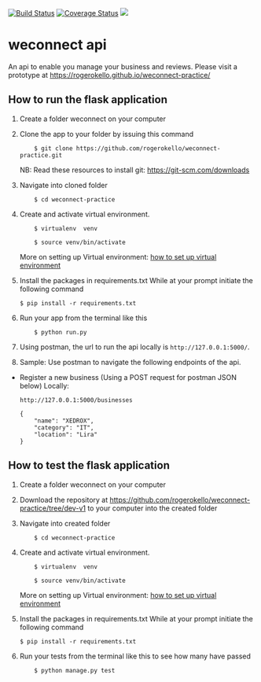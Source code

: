 [![Build Status](https://travis-ci.org/rogerokello/weconnect-practice.svg?branch=dev-v1)](https://travis-ci.org/rogerokello/weconnect-practice) <a href='https://coveralls.io/github/rogerokello/weconnect-practice?branch=dev-v1'><img src='https://coveralls.io/repos/github/rogerokello/weconnect-practice/badge.svg?branch=dev-v1' alt='Coverage Status' /></a>
 <a href="https://codeclimate.com/github/rogerokello/weconnect-practice/maintainability"><img src="https://api.codeclimate.com/v1/badges/203bec3842f23583461b/maintainability" /></a>
</br>
# weconnect api
An api to enable you manage your business and reviews. Please visit a prototype at https://rogerokello.github.io/weconnect-practice/

## How to run the flask application
1. Create a folder weconnect on your computer
   
2. Clone the app to your folder by issuing this command

    ```
        $ git clone https://github.com/rogerokello/weconnect-practice.git
    ```
    NB: Read these resources to install git: https://git-scm.com/downloads
3. Navigate into cloned folder

    ```
        $ cd weconnect-practice
    ```
4. Create and activate  virtual environment.

    ```
        $ virtualenv  venv

        $ source venv/bin/activate
    ```

    More on setting up Virtual environment: [how to set up virtual environment](http://docs.python-guide.org/en/latest/dev/virtualenvs/)

5. Install the packages in requirements.txt
   While at your prompt initiate the following command

    ``` $ pip install -r requirements.txt ```

6. Run your app from the terminal like this

    ```
        $ python run.py
    ```

7. Using postman, the url to run the api locally is ```http://127.0.0.1:5000/```.

8. Sample: Use postman to navigate the following endpoints of the api.
-  Register a new business (Using a POST request for postman JSON below)
    Locally:
    ```
    http://127.0.0.1:5000/businesses
    ```

    ```
    {
        "name": "XEDROX",
        "category": "IT",
        "location": "Lira"
    }
    ```
## How to test the flask application
1. Create a folder weconnect on your computer
   
2. Download the repository at https://github.com/rogerokello/weconnect-practice/tree/dev-v1 to your computer into the created folder

3. Navigate into created folder

    ```
        $ cd weconnect-practice
    ```
4. Create and activate  virtual environment.

    ```
        $ virtualenv  venv

        $ source venv/bin/activate
    ```

    More on setting up Virtual environment: [how to set up virtual environment](http://docs.python-guide.org/en/latest/dev/virtualenvs/)

5. Install the packages in requirements.txt
   While at your prompt initiate the following command

    ``` $ pip install -r requirements.txt ```

6. Run your tests from the terminal like this to see how many have passed

    ```
        $ python manage.py test
    ```
